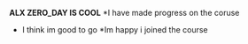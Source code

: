 **ALX ZERO_DAY IS COOL**
*I have made progress on the coruse
* I think im good to go
*Im happy i joined the course
